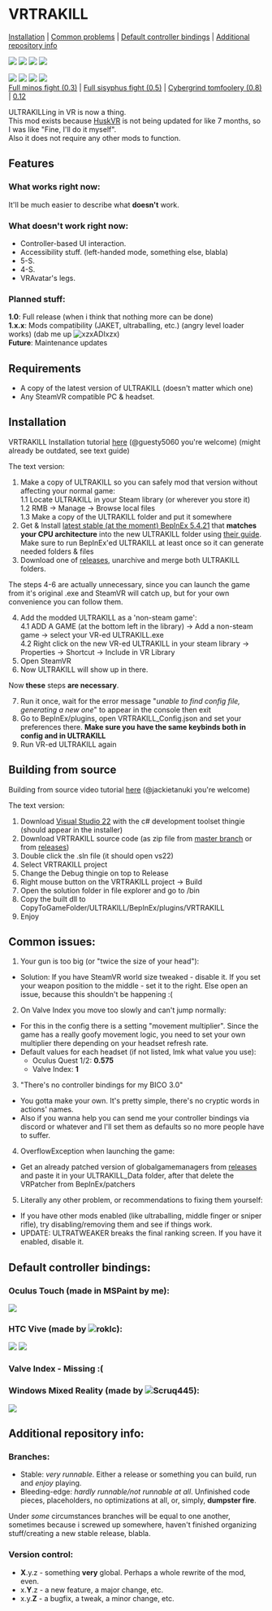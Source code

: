 # VRTRAKILL
[Installation](https://github.com/whateverusername0/VRTRAKILL#installation) | [Common problems](https://github.com/whateverusername0/VRTRAKILL#common-issues) | [Default controller bindings](https://github.com/whateverusername0/VRTRAKILL#default-controller-bindings) | [Additional repository info](https://github.com/whateverusername0/VRTRAKILL#additional-repository-info)

[![](https://img.shields.io/github/downloads/whateverusername0/VRTRAKILL/total)](https://github.com/whateverusername0/VRTRAKILL/releases)
[![](https://img.shields.io/github/downloads/whateverusername0/VRTRAKILL/latest/total)](https://github.com/whateverusername0/VRTRAKILL/releases)
[![](https://img.shields.io/github/v/release/whateverusername0/VRTRAKILL)](https://github.com/whateverusername0/VRTRAKILL/releases/latest)
[![](https://img.shields.io/discord/1105714562931638326)](https://discord.gg/TTUw5Aevce)

![](/GithubStuff/thypunishmentisdeath.gif) ![](/GithubStuff/youcantescape.gif) ![](/GithubStuff/+execution.gif) ![](/GithubStuff/v2warmup.gif)  
[Full minos fight (0.3)](https://www.youtube.com/watch?v=yrofGYf_xTI) | [Full sisyphus fight (0.5)](https://www.youtube.com/watch?v=DhcVx6yBEaM) | [Cybergrind tomfoolery (0.8)](https://youtu.be/n2aAljuvpMo) | [0.12](https://youtu.be/aosvmxn6bNU)

ULTRAKILLing in VR is now a thing.  
This mod exists because [HuskVR](https://github.com/TeamDoodz/HuskVR) is not being updated for like 7 months, so I was like "Fine, I'll do it myself".  
Also it does not require any other mods to function.  

## Features
### What works right now:
It'll be much easier to describe what **doesn't** work.
### What doesn't work right now:
- Controller-based UI interaction.
- Accessibility stuff. (left-handed mode, something else, blabla)
- 5-S.
- 4-S.
- VRAvatar's legs.
### Planned stuff:
**1.0**: Full release (when i think that nothing more can be done)  
**1.x.x**: Mods compatibility (JAKET, ultraballing, etc.) (angry level loader works) (dab me up ![xzxADIxzx](https://github.com/xzxADIxzx))  
**Future**: Maintenance updates  

## Requirements
- A copy of the latest version of ULTRAKILL (doesn't matter which one)
- Any SteamVR compatible PC & headset.

## Installation
VRTRAKILL Installation tutorial [here](https://www.youtube.com/watch?v=FcTysn8jwFQ) (@guesty5060 you're welcome) (might already be outdated, see text guide)

The text version:
1. Make a copy of ULTRAKILL so you can safely mod that version without affecting your normal game:  
  1.1 Locate ULTRAKILL in your Steam library (or wherever you store it)  
  1.2 RMB -> Manage -> Browse local files  
  1.3 Make a copy of the ULTRAKILL folder and put it somewhere  
2. Get & Install [latest stable (at the moment) BepInEx 5.4.21](https://github.com/BepInEx/BepInEx/releases/tag/v5.4.21) that **matches your CPU architecture** into the new ULTRAKILL folder using [their guide](https://github.com/BepInEx/BepInEx/wiki/Installation). Make sure to run BepInEx'ed ULTRAKILL at least once so it can generate needed folders & files  
3. Download one of [releases](https://github.com/whateverusername0/VRTRAKILL/releases), unarchive and merge both ULTRAKILL folders.

The steps 4-6 are actually unnecessary, since you can launch the game from it's original .exe and SteamVR will catch up, but for your own convenience you can follow them.

4. Add the modded ULTRAKILL as a 'non-steam game':  
  4.1 ADD A GAME (at the bottom left in the library) -> Add a non-steam game -> select your VR-ed ULTRAKILL.exe  
  4.2 Right click on the new VR-ed ULTRAKILL in your steam library -> Properties -> Shortcut -> Include in VR Library  
5. Open SteamVR  
6. Now ULTRAKILL will show up in there.  

Now **these** steps **are necessary**.

7. Run it once, wait for the error message "*unable to find config file, generating a new one*" to appear in the console then exit  
8. Go to BepInEx/plugins, open VRTRAKILL_Config.json and set your preferences there. **Make sure you have the same keybinds both in config and in ULTRAKILL**  
9. Run VR-ed ULTRAKILL again  

## Building from source
Building from source video tutorial [here](https://www.youtube.com/watch?v=h1rS-p7aFFo) (@jackietanuki you're welcome)

The text version:
1. Download [Visual Studio 22](https://visualstudio.microsoft.com/vs/) with the c# development toolset thingie (should appear in the installer)  
2. Download VRTRAKILL source code (as zip file from [master branch](https://github.com/whateverusername0/VRTRAKILL/archive/refs/heads/master.zip) or from [releases](https://github.com/whateverusername0/VRTRAKILL/releases))  
3. Double click the .sln file (it should open vs22)  
4. Select VRTRAKILL project
5. Change the Debug thingie on top to Release  
6. Right mouse button on the VRTRAKILL project -> Build
7. Open the solution folder in file explorer and go to /bin
8. Copy the built dll to CopyToGameFolder/ULTRAKILL/BepInEx/plugins/VRTRAKILL
9. Enjoy

## Common issues:
1. Your gun is too big (or "twice the size of your head"):  
  - Solution: If you have SteamVR world size tweaked - disable it. If you set your weapon position to the middle - set it to the right. Else open an issue, because this shouldn't be happening :(  
2. On Valve Index you move too slowly and can't jump normally:
  - For this in the config there is a setting "movement multiplier". Since the game has a really goofy movement logic, you need to set your own multiplier there depending on your headset refresh rate.
  - Default values for each headset (if not listed, lmk what value you use):
    - Oculus Quest 1/2: **0.575**
    - Valve Index: **1**
3. "There's no controller bindings for my BICO 3.0"
  - You gotta make your own. It's pretty simple, there's no cryptic words in actions' names.
  - Also if you wanna help you can send me your controller bindings via discord or whatever and I'll set them as defaults so no more people have to suffer.
4. OverflowException when launching the game:
  - Get an already patched version of globalgamemanagers from [releases](https://github.com/whateverusername0/VRTRAKILL/releases) and paste it in your ULTRAKILL_Data folder, after that delete the VRPatcher from BepInEx/patchers
5. Literally any other problem, or recommendations to fixing them yourself:
  - If you have other mods enabled (like ultraballing, middle finger or sniper rifle), try disabling/removing them and see if things work.
  - UPDATE: ULTRATWEAKER breaks the final ranking screen. If you have it enabled, disable it.

## Default controller bindings:
### Oculus Touch (made in MSPaint by me):
![](GithubStuff/DCB_Touch.png)

### HTC Vive (made by ![roklc](https://github.com/roklc)):
![](GithubStuff/DCB_Vive.png#gh-dark-mode-only)
![](GithubStuff/DCB_Vive_light.png#gh-light-mode-only)

### Valve Index - Missing :(

### Windows Mixed Reality (made by ![Scruq445](https://github.com/Scruq445)):
![](GithubStuff/DCB_WMR.jpeg)

## Additional repository info:
### Branches:
- Stable: *very runnable*. Either a release or something you can build, run and *enjoy* playing.
- Bleeding-edge: *hardly runnable/not runnable at all*. Unfinished code pieces, placeholders, no optimizations at all, or, simply, **dumpster fire**.

Under *some* circumstances branches will be equal to one another, sometimes because i screwed up somewhere, haven't finished organizing stuff/creating a new stable release, blabla.

### Version control:
- **X**.y.z - something **very** global. Perhaps a whole rewrite of the mod, even.
- x.**Y**.z - a new feature, a major change, etc.
- x.y.**Z** - a bugfix, a tweak, a minor change, etc.
